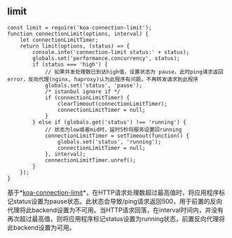 ## limit

```
const limit = require('koa-connection-limit');
function connectionLimit(options, interval) {
	let connectionLimitTimer;
	return limit(options, (status) => {
		console.info('connection-limit status:' + status);
		globals.set('performance.concurrency', status);
		if (status === 'high') {
			// 如果并发处理数已到达high值，设置状态为 pause，此时ping请求返回error，反向代理(nginx, haproxy)认为此程序有问题，不再转发请求到此程序
			globals.set('status', 'pause');
			/* istanbul ignore if */
			if (connectionLimitTimer) {
				clearTimeout(connectionLimitTimer);
				connectionLimitTimer = null;
			}
		} else if (globals.get('status') !== 'running') {
			// 状态为low或者mid时，延时5秒将服务设置回running
			connectionLimitTimer = setTimeout(function() {
				globals.set('status', 'running');
				connectionLimitTimer = null;
			}, interval);
			connectionLimitTimer.unref();
		}
	});
}
```

基于*[koa-connection-limit](https://github.com/vicanso/koa-connection-limit)*，在HTTP请求处理数超过最高值时，将应用程序标记status设置为pause状态。此状态会导致/ping请求返回500，用于前置的反向代理将此backend设置为不可用。当HTTP请求回落，在interval时间内，并没有再次超过最高值，则将应用程序标记status设置为running状态，前置反向代理将此backend设置为可用。